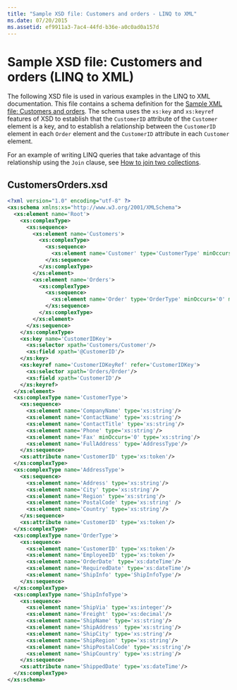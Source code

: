 ```yaml
---
title: "Sample XSD file: Customers and orders - LINQ to XML"
ms.date: 07/20/2015
ms.assetid: ef9911a3-7ac4-44fd-b36e-a0c0ad0a157d
---
```

# Sample XSD file: Customers and orders (LINQ to XML)

The following XSD file is used in various examples in the LINQ to XML documentation. This file contains a schema definition for the [Sample XML file: Customers and orders](sample-xml-file-customers-orders.md). The schema uses the `xs:key` and `xs:keyref` features of XSD to establish that the `CustomerID` attribute of the `Customer` element is a key, and to establish a relationship between the `CustomerID` element in each `Order` element and the `CustomerID` attribute in each `Customer` element.

For an example of writing LINQ queries that take advantage of this relationship using the `Join` clause, see [How to join two collections](join-two-collections.md).

## CustomersOrders.xsd

```xml
<?xml version="1.0" encoding="utf-8" ?>
<xs:schema xmlns:xs="http://www.w3.org/2001/XMLSchema">
  <xs:element name='Root'>
    <xs:complexType>
      <xs:sequence>
        <xs:element name='Customers'>
          <xs:complexType>
            <xs:sequence>
              <xs:element name='Customer' type='CustomerType' minOccurs='0' maxOccurs='unbounded' />
            </xs:sequence>
          </xs:complexType>
        </xs:element>
        <xs:element name='Orders'>
          <xs:complexType>
            <xs:sequence>
              <xs:element name='Order' type='OrderType' minOccurs='0' maxOccurs='unbounded' />
            </xs:sequence>
          </xs:complexType>
        </xs:element>
      </xs:sequence>
    </xs:complexType>
    <xs:key name='CustomerIDKey'>
      <xs:selector xpath='Customers/Customer'/>
      <xs:field xpath='@CustomerID'/>
    </xs:key>
    <xs:keyref name='CustomerIDKeyRef' refer='CustomerIDKey'>
      <xs:selector xpath='Orders/Order'/>
      <xs:field xpath='CustomerID'/>
    </xs:keyref>
  </xs:element>
  <xs:complexType name='CustomerType'>
    <xs:sequence>
      <xs:element name='CompanyName' type='xs:string'/>
      <xs:element name='ContactName' type='xs:string'/>
      <xs:element name='ContactTitle' type='xs:string'/>
      <xs:element name='Phone' type='xs:string'/>
      <xs:element name='Fax' minOccurs='0' type='xs:string'/>
      <xs:element name='FullAddress' type='AddressType'/>
    </xs:sequence>
    <xs:attribute name='CustomerID' type='xs:token'/>
  </xs:complexType>
  <xs:complexType name='AddressType'>
    <xs:sequence>
      <xs:element name='Address' type='xs:string'/>
      <xs:element name='City' type='xs:string'/>
      <xs:element name='Region' type='xs:string'/>
      <xs:element name='PostalCode' type='xs:string' />
      <xs:element name='Country' type='xs:string'/>
    </xs:sequence>
    <xs:attribute name='CustomerID' type='xs:token'/>
  </xs:complexType>
  <xs:complexType name='OrderType'>
    <xs:sequence>
      <xs:element name='CustomerID' type='xs:token'/>
      <xs:element name='EmployeeID' type='xs:token'/>
      <xs:element name='OrderDate' type='xs:dateTime'/>
      <xs:element name='RequiredDate' type='xs:dateTime'/>
      <xs:element name='ShipInfo' type='ShipInfoType'/>
    </xs:sequence>
  </xs:complexType>
  <xs:complexType name='ShipInfoType'>
    <xs:sequence>
      <xs:element name='ShipVia' type='xs:integer'/>
      <xs:element name='Freight' type='xs:decimal'/>
      <xs:element name='ShipName' type='xs:string'/>
      <xs:element name='ShipAddress' type='xs:string'/>
      <xs:element name='ShipCity' type='xs:string'/>
      <xs:element name='ShipRegion' type='xs:string'/>
      <xs:element name='ShipPostalCode' type='xs:string'/>
      <xs:element name='ShipCountry' type='xs:string'/>
    </xs:sequence>
    <xs:attribute name='ShippedDate' type='xs:dateTime'/>
  </xs:complexType>
</xs:schema>
```
